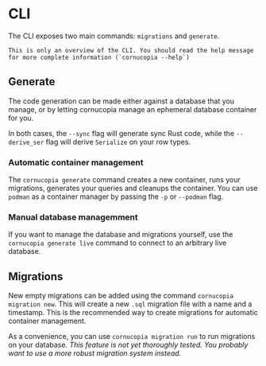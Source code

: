 # CLI
The CLI exposes two main commands: `migrations` and `generate`.

```admonish note
This is only an overview of the CLI. You should read the help message for more complete information (`cornucopia --help`)
```

## Generate
The code generation can be made either against a database that you manage, or by letting cornucopia manage an ephemeral database container for you.

In both cases, the `--sync` flag will generate sync Rust code, while the `--derive_ser` flag will derive `Serialize` on your row types.

### Automatic container management
The `cornucopia generate` command creates a new container, runs your migrations, generates your queries and cleanups the container. You can use `podman` as a container manager by passing the `-p` or `--podman` flag.

### Manual database managemment
If you want to manage the database and migrations yourself, use the `cornucopia generate live` command to connect to an arbitrary live database.

## Migrations
New empty migrations can be added using the command `cornucopia migration new`. This will create a new `.sql` migration file with a name and a timestamp. This is the recommended way to create migrations for automatic container management.

As a convenience, you can use `cornucopia migration run` to run migrations on your database. *This feature is not yet thoroughly tested. You probably want to use a more robust migration system instead.*